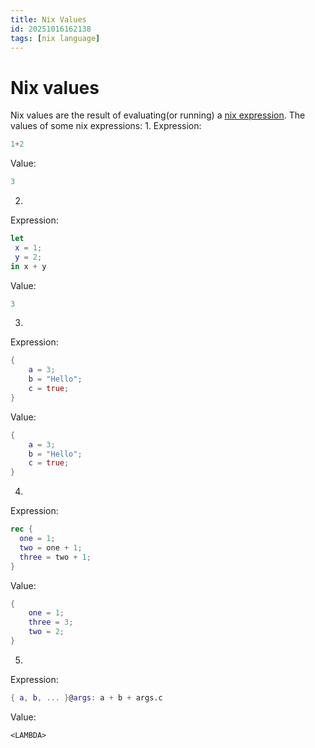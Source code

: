 ```yaml
---
title: Nix Values
id: 20251016162138
tags: [nix language]
---
```

# Nix values
Nix values are the result of evaluating(or running) a [nix expression]([[20251016161339]]).
The values of some nix expressions:
1.
Expression:
```nix
1+2
```
Value:
```nix
3
```
2.
Expression:
```nix
let
 x = 1;
 y = 2;
in x + y
```
Value:
```nix
3
```
3.
Expression:
```nix
{
	a = 3;
    b = "Hello";
    c = true;
}
```
Value:
```nix
{
	a = 3;
    b = "Hello";
    c = true;
}
```
4.
Expression:
```nix
rec {
  one = 1;
  two = one + 1;
  three = two + 1;
}
```
Value:
```nix
{
	one = 1;
    three = 3;
    two = 2;
}
```
5.
Expression:
```nix
{ a, b, ... }@args: a + b + args.c
```
Value:
```nix
<LAMBDA>
```